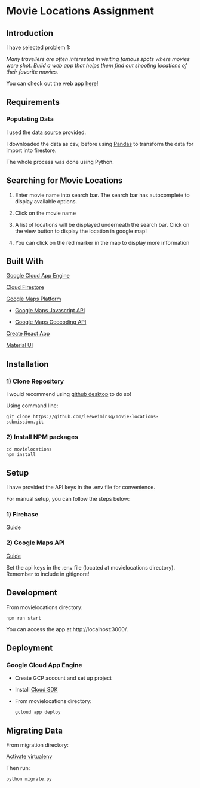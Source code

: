 # Movie Locations Assignment

## Introduction

I have selected problem 1:

*Many travellers are often interested in visiting famous spots where movies were shot. Build a web app that helps them find out shooting locations of their favorite movies.*

You can check out the web app [here](https://movielocations-take-home.appspot.com/)!

## Requirements

### Populating Data

I used the [data source](https://data.sfgov.org/Culture-and-Recreation/Film-Locations-in-San-Francisco/yitu-d5am) provided.

I downloaded the data as csv, before using [Pandas](https://pandas.pydata.org/) to transform the data for import into firestore.

The whole process was done using Python.

## Searching for Movie Locations

1) Enter movie name into search bar. The search bar has autocomplete to display available options.

2) Click on the movie name

3) A list of locations will be displayed underneath the search bar. Click on the view button to display the location in google map!

4) You can click on the red marker in the map to display more information

## Built With

[Google Cloud App Engine](https://cloud.google.com/appengine)

[Cloud Firestore](https://firebase.google.com/products/firestore/)

[Google Maps Platform](https://cloud.google.com/maps-platform)

- [Google Maps Javascript API](https://developers.google.com/maps/documentation/javascript/tutorial)

- [Google Maps Geocoding API](https://developers.google.com/maps/documentation/geocoding/start)

[Create React App](https://github.com/facebook/create-react-app)

[Material UI](https://material-ui.com/)

## Installation

### 1) Clone Repository

I would recommend using [github desktop](https://desktop.github.com/) to do so!

Using command line:

`git clone https://github.com/leeweiminsg/movie-locations-submission.git`

### 2) Install NPM packages

```
cd movielocations
npm install
```

## Setup

I have provided the API keys in the .env file for convenience.

For manual setup, you can follow the steps below:

### 1) Firebase

[Guide](https://firebase.google.com/docs/firestore/quickstart)

### 2) Google Maps API

[Guide](https://developers.google.com/maps/gmp-get-started)

Set the api keys in the .env file (located at movielocations directory). Remember to include in gitignore!

## Development

From movielocations directory:

```
npm run start
```

You can access the app at http://localhost:3000/.

## Deployment

### Google Cloud App Engine

- Create GCP account and set up project

- Install [Cloud SDK](https://cloud.google.com/sdk/docs/)

- From movielocations directory:
  
  ```gcloud app deploy```

## Migrating Data

From migration directory:

[Activate virtualenv](https://programwithus.com/learn-to-code/Pip-and-virtualenv-on-Windows/)

Then run:

```python migrate.py```